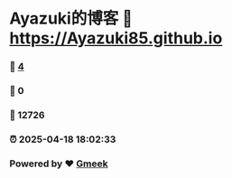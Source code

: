 # Ayazuki的博客 :link: https://Ayazuki85.github.io 
### :page_facing_up: [4](https://Ayazuki85.github.io/tag.html) 
### :speech_balloon: 0 
### :hibiscus: 12726 
### :alarm_clock: 2025-04-18 18:02:33 
### Powered by :heart: [Gmeek](https://github.com/Meekdai/Gmeek)
